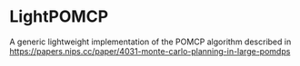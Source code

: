 # LightPOMCP
A generic lightweight implementation of the POMCP algorithm described in 
https://papers.nips.cc/paper/4031-monte-carlo-planning-in-large-pomdps

